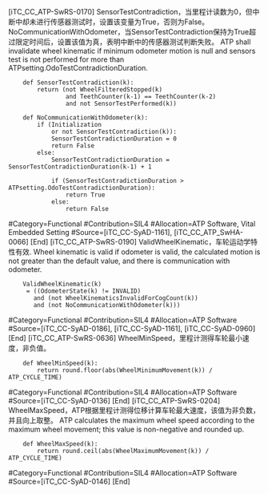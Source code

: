 ﻿
[iTC_CC_ATP-SwRS-0170]
SensorTestContradiction，当里程计读数为0，但中断中却未进行传感器测试时，设置该变量为True，否则为False。
NoCommunicationWithOdometer，当SensorTestContradiction保持为True超过限定时间后，设置该值为真，表明中断中的传感器测试判断失败。
ATP shall invalidate wheel kinematic if minimum odometer motion is null and sensors test is not performed for more than ATPsetting.OdoTestContradictionDuration.
```
	def SensorTestContradiction(k):
	    return (not WheelFilteredStopped(k)
	            and TeethCounter(k-1) == TeethCounter(k-2)
	            and not SensorTestPerformed(k))
```
```
	def NoCommunicationWithOdometer(k):
	    if (Initialization
	        or not SensorTestContradiction(k)):
	        SensorTestContradictionDuration = 0
	        return False
	    else:
	        SensorTestContradictionDuration = SensorTestContradictionDuration(k-1) + 1
	        
	        if (SensorTestContradictionDuration > ATPsetting.OdoTestContradictionDuration):
	            return True
	        else:
	            return False
```
\#Category=Functional
\#Contribution=SIL4
\#Allocation=ATP Software, Vital Embedded Setting
\#Source=[iTC_CC-SyAD-1161], [iTC_CC_ATP_SwHA-0066]
[End]
[iTC_CC_ATP-SwRS-0190]
ValidWheelKinematic，车轮运动学特性有效.
Wheel kinematic is valid if odometer is valid, the calculated motion is not greater than the default value, and there is communication with odometer.
```
	ValidWheelKinematic(k)
	 = ((OdometerState(k) != INVALID)
	   and (not WheelKinematicsInvalidForCogCount(k))
	   and (not NoCommunicationWithOdometer(k)))
```
\#Category=Functional
\#Contribution=SIL4
\#Allocation=ATP Software
\#Source=[iTC_CC-SyAD-0186], [iTC_CC-SyAD-1161], [iTC_CC-SyAD-0960]
[End]
[iTC_CC_ATP-SwRS-0636]
WheelMinSpeed，里程计测得车轮最小速度，非负值。
```
	def WheelMinSpeed(k):
	    return round.floor(abs(WheelMinimumMovement(k)) / ATP_CYCLE_TIME)
```
\#Category=Functional
\#Contribution=SIL4
\#Allocation=ATP Software
\#Source=[iTC_CC-SyAD-0136]
[End]
[iTC_CC_ATP-SwRS-0204]
WheelMaxSpeed，ATP根据里程计测得位移计算车轮最大速度，该值为非负数，并且向上取整。
ATP calculates the maximum wheel speed according to the maximum wheel movement; this value is non-negative and rounded up.
```
	def WheelMaxSpeed(k):
	    return round.ceil(abs(WheelMaximumMovement(k)) / ATP_CYCLE_TIME)
```
\#Category=Functional
\#Contribution=SIL4
\#Allocation=ATP Software
\#Source=[iTC_CC-SyAD-0146]
[End]
